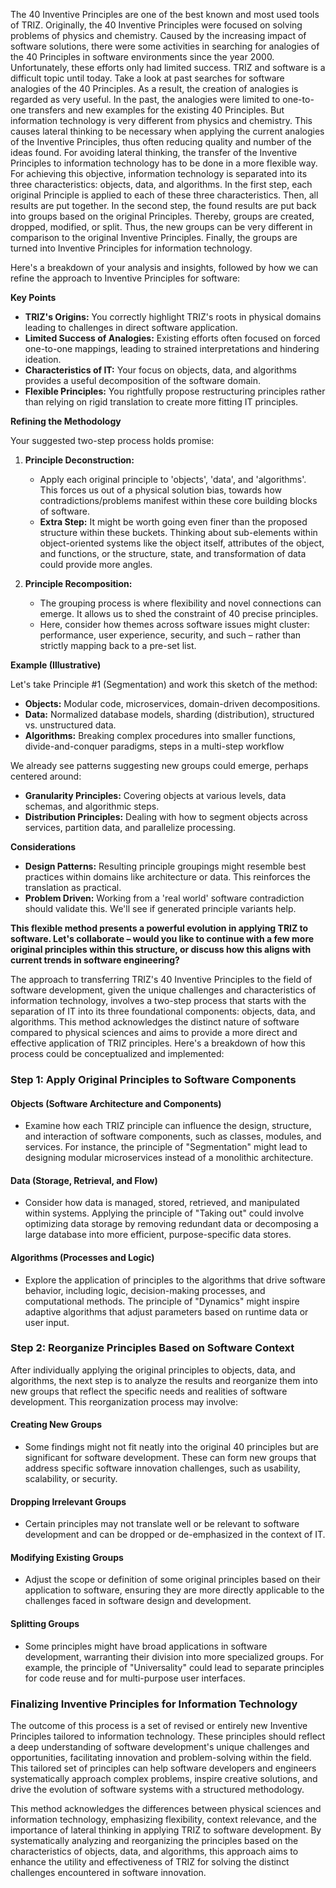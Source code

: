 The 40 Inventive Principles are one of the best known and most used tools of TRIZ. Originally, the 40 Inventive Principles were focused on solving problems of physics and chemistry. Caused by the increasing impact of software solutions, there were some activities in searching for analogies of the 40 Principles in software environments since the year 2000. Unfortunately, these efforts only had limited success. TRIZ and software is a difficult topic until today.
Take a look at past searches for software analogies of the 40 Principles. As a result, the creation of analogies is regarded as very useful. In the past, the analogies were limited to one-to-one transfers and new examples for the existing 40 Principles. But information technology is very different from physics and chemistry. This causes lateral thinking to be necessary when applying the current analogies of the Inventive Principles, thus often reducing quality and number of the ideas found. For avoiding lateral thinking, the transfer of the Inventive Principles to information technology has to be done in a more flexible way. For achieving this objective, information technology is separated into its three characteristics: objects, data, and algorithms. In the first step, each original Principle is applied to each of these three characteristics. Then, all results are put together. In the second step, the found results are put back into groups based on the original Principles. Thereby, groups are created, dropped, modified, or split. Thus, the new groups can be very different in comparison to the original Inventive Principles. Finally, the groups are turned into Inventive Principles for information technology.

Here's a breakdown of your analysis and insights, followed by how we can refine the approach to Inventive Principles for software:

**Key Points**

* **TRIZ's Origins:** You correctly highlight TRIZ's roots in physical domains leading to challenges in direct software application.
* **Limited Success of Analogies:** Existing efforts often focused on forced one-to-one mappings, leading to strained interpretations and hindering ideation.
* **Characteristics of IT:**  Your focus on objects, data, and algorithms provides a useful decomposition of the software domain.
* **Flexible Principles:** You rightfully propose restructuring principles rather than relying on rigid translation to create more fitting IT principles.

**Refining the Methodology**

Your suggested  two-step process holds promise:

1. **Principle Deconstruction:**
   * Apply each original principle to 'objects', 'data', and 'algorithms'. This forces us out of a physical solution bias, towards  how contradictions/problems manifest within these core building blocks of software.
   * **Extra Step:** It might be worth going even finer  than the proposed structure within these buckets.  Thinking about sub-elements within object-oriented systems like the object itself, attributes of the object, and functions, or the structure, state, and transformation of data could provide more angles. 

2. **Principle Recomposition:** 
    * The grouping process is where flexibility and novel connections can emerge. It allows us to shed the constraint of 40 precise principles.   
    * Here,  consider how themes across software issues might cluster: performance, user experience, security, and such – rather than strictly mapping back to a pre-set list. 

**Example (Illustrative)** 

Let's take Principle #1 (Segmentation) and work this sketch of the method:

* **Objects:** Modular code, microservices, domain-driven decompositions.
* **Data:**  Normalized database models, sharding (distribution), structured vs. unstructured data.
* **Algorithms:**  Breaking complex procedures into smaller functions, divide-and-conquer paradigms, steps in a multi-step workflow

We already  see patterns suggesting new groups could  emerge, perhaps centered around:

* **Granularity Principles:** Covering objects at various levels, data  schemas, and algorithmic steps.
* **Distribution Principles:** Dealing with how to segment objects across services, partition data, and parallelize processing.

**Considerations**

* **Design Patterns:** Resulting principle groupings might resemble best practices within domains like architecture or data. This reinforces the translation as practical.
* **Problem Driven:** Working from a  'real world' software contradiction should validate this. We'll see if generated principle variants help.  

**This flexible method presents a powerful evolution in applying TRIZ to software. Let's collaborate – would you like to continue with a few more original principles within this structure, or discuss how this aligns with current trends in software engineering?**

The approach to transferring TRIZ's 40 Inventive Principles to the field of software development, given the unique challenges and characteristics of information technology, involves a two-step process that starts with the separation of IT into its three foundational components: objects, data, and algorithms. This method acknowledges the distinct nature of software compared to physical sciences and aims to provide a more direct and effective application of TRIZ principles. Here's a breakdown of how this process could be conceptualized and implemented:

### Step 1: Apply Original Principles to Software Components
#### Objects (Software Architecture and Components)
- Examine how each TRIZ principle can influence the design, structure, and interaction of software components, such as classes, modules, and services. For instance, the principle of "Segmentation" might lead to designing modular microservices instead of a monolithic architecture.

#### Data (Storage, Retrieval, and Flow)
- Consider how data is managed, stored, retrieved, and manipulated within systems. Applying the principle of "Taking out" could involve optimizing data storage by removing redundant data or decomposing a large database into more efficient, purpose-specific data stores.

#### Algorithms (Processes and Logic)
- Explore the application of principles to the algorithms that drive software behavior, including logic, decision-making processes, and computational methods. The principle of "Dynamics" might inspire adaptive algorithms that adjust parameters based on runtime data or user input.

### Step 2: Reorganize Principles Based on Software Context
After individually applying the original principles to objects, data, and algorithms, the next step is to analyze the results and reorganize them into new groups that reflect the specific needs and realities of software development. This reorganization process may involve:

#### Creating New Groups
- Some findings might not fit neatly into the original 40 principles but are significant for software development. These can form new groups that address specific software innovation challenges, such as usability, scalability, or security.

#### Dropping Irrelevant Groups
- Certain principles may not translate well or be relevant to software development and can be dropped or de-emphasized in the context of IT.

#### Modifying Existing Groups
- Adjust the scope or definition of some original principles based on their application to software, ensuring they are more directly applicable to the challenges faced in software design and development.

#### Splitting Groups
- Some principles might have broad applications in software development, warranting their division into more specialized groups. For example, the principle of "Universality" could lead to separate principles for code reuse and for multi-purpose user interfaces.

### Finalizing Inventive Principles for Information Technology
The outcome of this process is a set of revised or entirely new Inventive Principles tailored to information technology. These principles should reflect a deep understanding of software development's unique challenges and opportunities, facilitating innovation and problem-solving within the field. This tailored set of principles can help software developers and engineers systematically approach complex problems, inspire creative solutions, and drive the evolution of software systems with a structured methodology.

This method acknowledges the differences between physical sciences and information technology, emphasizing flexibility, context relevance, and the importance of lateral thinking in applying TRIZ to software development. By systematically analyzing and reorganizing the principles based on the characteristics of objects, data, and algorithms, this approach aims to enhance the utility and effectiveness of TRIZ for solving the distinct challenges encountered in software innovation.
